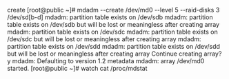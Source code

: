 create 
[root@public ~]# mdadm --create /dev/md0 --level 5 --raid-disks 3 /dev/sd[b-d]
mdadm: partition table exists on /dev/sdb
mdadm: partition table exists on /dev/sdb but will be lost or
       meaningless after creating array
mdadm: partition table exists on /dev/sdc
mdadm: partition table exists on /dev/sdc but will be lost or
       meaningless after creating array
mdadm: partition table exists on /dev/sdd
mdadm: partition table exists on /dev/sdd but will be lost or
       meaningless after creating array
Continue creating array? y
mdadm: Defaulting to version 1.2 metadata
mdadm: array /dev/md0 started.
[root@public ~]# watch cat /proc/mdstat
